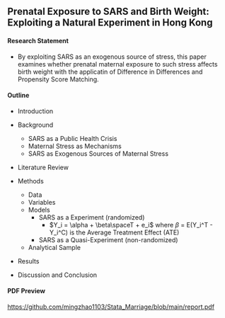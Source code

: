 ## Prenatal Exposure to SARS and Birth Weight: Exploiting a Natural Experiment in Hong Kong

#### Research Statement 

- By exploiting SARS as an exogenous source of stress, this paper examines whether prenatal maternal exposure to such stress affects birth weight with the applicatin of Difference in Differences and Propensity Score Matching.

#### Outline

- Introduction
- Background
  - SARS as a Public Health Crisis
  - Maternal Stress as Mechanisms
  - SARS as Exogenous Sources of Maternal Stress
- Literature Review
- Methods
  - Data
  - Variables
  - Models
    - SARS as a Experiment (randomized)
      - $Y_i = \alpha + \beta\spaceT + e_i$ where $\beta$ = E(Y_i^T - Y_i^C) is the Average Treatment Effect (ATE) 
    - SARS as a Quasi-Experiment (non-randomized)
  - Analytical Sample

- Results
- Discussion and Conclusion

#### PDF Preview

https://github.com/mingzhao1103/Stata_Marriage/blob/main/report.pdf
